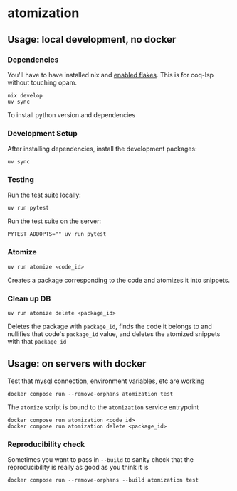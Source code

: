 # atomization

## Usage: local development, no docker

### Dependencies

You'll have to have installed nix and [enabled flakes](https://nixos.wiki/wiki/flakes). This is for coq-lsp without touching opam.

```base
nix develop
uv sync
```

To install python version and dependencies

### Development Setup

After installing dependencies, install the development packages:

```base
uv sync
```

### Testing

Run the test suite locally:

```
uv run pytest
```

Run the test suite on the server:

```
PYTEST_ADDOPTS="" uv run pytest
```

### Atomize

```base
uv run atomize <code_id>
```

Creates a package corresponding to the code and atomizes it into snippets.

### Clean up DB

```base
uv run atomize delete <package_id>
```

Deletes the package with `package_id`, finds the code it belongs to and nullifies that code's `package_id` value, and deletes the atomized snippets with that `package_id`

## Usage: on servers with docker

Test that mysql connection, environment variables, etc are working

```base
docker compose run --remove-orphans atomization test
```

The `atomize` script is bound to the `atomization` service entrypoint

```base
docker compose run atomization <code_id>
docker compose run atomization delete <package_id>
```

### Reproducibility check

Sometimes you want to pass in `--build` to sanity check that the reproducibility is really as good as you think it is

```base
docker compose run --remove-orphans --build atomization test
```
